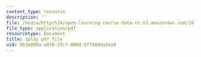 ```yaml
---
content_type: resource
description: ''
file: /media/https%3A/open-learning-course-data-rc.s3.amazonaws.com/18-404j-theory-of-computation-fall-2020/8b3e808aa8f62fc7000d5ff404da54a9_TSI3LR5WZmo.pdf
file_type: application/pdf
resourcetype: Document
title: 3play pdf file
uid: 8b3e808a-a8f6-2fc7-000d-5ff404da54a9
---
```


